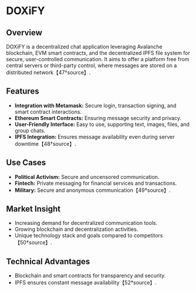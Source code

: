 # DOXiFY

## Overview
DOXiFY is a decentralized chat application leveraging Avalanche blockchain, EVM smart contracts, and the decentralized IPFS file system for secure, user-controlled communication. It aims to offer a platform free from central servers or third-party control, where messages are stored on a distributed network【47†source】.

## Features
- **Integration with Metamask:** Secure login, transaction signing, and smart contract interactions.
- **Ethereum Smart Contracts:** Ensuring message security and privacy.
- **User-Friendly Interface:** Easy to use, supporting text, images, files, and group chats.
- **IPFS Integration:** Ensures message availability even during server downtime【48†source】.

## Use Cases
- **Political Activism:** Secure and uncensored communication.
- **Fintech:** Private messaging for financial services and transactions.
- **Military:** Secure and anonymous communication【49†source】.

## Market Insight
- Increasing demand for decentralized communication tools.
- Growing blockchain and decentralization activities.
- Unique technology stack and goals compared to competitors【50†source】.

## Technical Advantages
- Blockchain and smart contracts for transparency and security.
- IPFS ensures constant message availability【52†source】.


